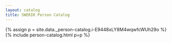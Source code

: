 ```yaml
---
layout: catalog
title: SWERIK Person Catalog
---
```

{% assign p = site.data._person-catalog.i-E9448xLY8M4wqwfcWUh29o %}
{% include person-catalog.html p=p %}

